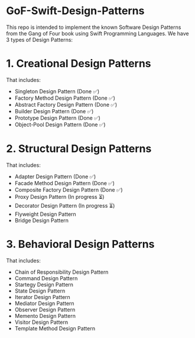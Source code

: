 # GoF-Swift-Design-Patterns

This repo is intended to implement the known Software Design Patterns from the Gang of Four book using Swift Programming Languages.
We have 3 types of Design Patterns:

# 1. Creational Design Patterns 
That includes:
<ul>
<li> Singleton Design Pattern (Done ✅)</li>
<li> Factory Method Design Pattern (Done ✅)</li>
<li> Abstract Factory Design Pattern (Done ✅)</li>
<li> Builder Design Pattern (Done ✅)</li>
<li> Prototype Design Pattern (Done ✅)</li>
<li> Object-Pool Design Pattern (Done ✅)</li>
</ul>

# 2. Structural Design Patterns
That includes:
<ul>
<li> Adapter Design Pattern (Done ✅)</li>
<li> Facade Method Design Pattern (Done ✅)</li>
<li> Composite Factory Design Pattern (Done ✅)</li>
<li> Proxy Design Pattern (In progress ⏳)</li>
<li> Decorator Design Pattern (In progress ⏳)</li>
<li> Flyweight Design Pattern </li>
<li> Bridge Design Pattern </li>
</ul>

# 3. Behavioral Design Patterns 
That includes:
<ul>
<li> Chain of Responsibility Design Pattern </li>
<li> Command Design Pattern </li>
<li> Startegy Design Pattern </li>
<li> State Design Pattern </li>
<li> Iterator Design Pattern </li>
<li> Mediator Design Pattern </li>
<li> Observer Design Pattern </li>
<li> Memento Design Pattern </li>
<li> Visitor Design Pattern </li>
<li> Template Method Design Pattern </li>
</ul>
